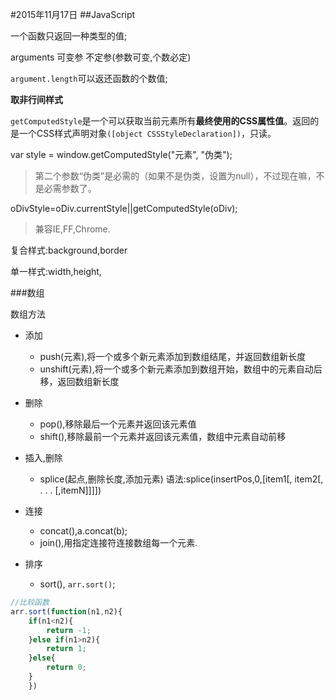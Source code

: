#2015年11月17日
##JavaScript

 一个函数只返回一种类型的值;

arguments       可变参 不定参(参数可变,个数必定)

`argument.length`可以返还函数的个数值;

**取非行间样式**

`getComputedStyle`是一个可以获取当前元素所有**最终使用的CSS属性值**。返回的是一个CSS样式声明对象`([object CSSStyleDeclaration])`，只读。

var style = window.getComputedStyle("元素", "伪类");
>第二个参数“伪类”是必需的（如果不是伪类，设置为null），不过现在嘛，不是必需参数了。

oDivStyle=oDiv.currentStyle||getComputedStyle(oDiv);
>兼容IE,FF,Chrome.

复合样式:background,border

单一样式:width,height,

###数组

数组方法

 - 添加
     + push(元素),将一个或多个新元素添加到数组结尾，并返回数组新长度
     + unshift(元素),将一个或多个新元素添加到数组开始，数组中的元素自动后移，返回数组新长度

 - 删除
     + pop(),移除最后一个元素并返回该元素值
     + shift(),移除最前一个元素并返回该元素值，数组中元素自动前移

 - 插入,删除
     + splice(起点,删除长度,添加元素)
     语法:splice(insertPos,0,[item1[, item2[, . . . [,itemN]]]])

 - 连接
     + concat(),a.concat(b);
     + join(),用指定连接符连接数组每一个元素.

 - 排序
     + sort(), `arr.sort()`;
     
```js
//比较函数
arr.sort(function(n1,n2){
    if(n1<n2){
        return -1;
    }else if(n1>n2){
        return 1;
    }else{
        return 0;
    }
    })
```

